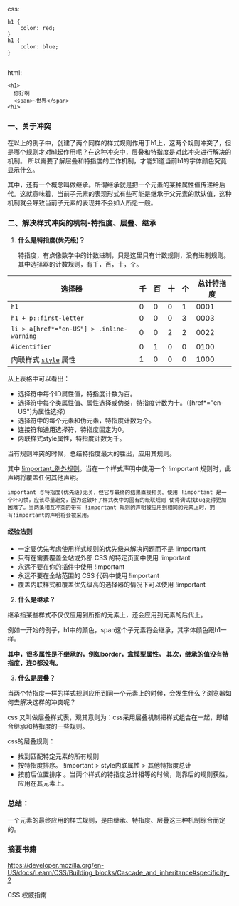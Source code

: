 css: 
```
h1 { 
    color: red; 
}
h1 { 
    color: blue; 
}
    
```
html:
```
<h1>
  你好啊
  <span>~世界</span>
<h1>
```
### 一、关于冲突

在以上的例子中，创建了两个同样的样式规则作用于h1上，这两个规则冲突了，但是哪个规则才对h1起作用呢？在这种冲突中，层叠和特指度是对此冲突进行解决的机制。
所以需要了解层叠和特指度的工作机制，才能知道当前h1的字体颜色究竟显示什么。

其中，还有一个概念叫做继承。所谓继承就是把一个元素的某种属性值传递给后代。这就意味着，当前子元素的表现形式有些可能是继承于父元素的默认值，这种机制就会导致当前子元素的表现并不会如人所愿一般。

### 二、解决样式冲突的机制-特指度、层叠、继承

1. **什么是特指度(优先级)？**

   特指度，有点像数学中的计数进制，只是这里只有计数规则，没有进制规则。其中选择器的计数规则，有千，百，十，个。

<table class="standard-table">
 <thead>
  <tr>
   <th scope="col">选择器</th>
   <th scope="col">千</th>
   <th scope="col">百</th>
   <th scope="col">十</th>
   <th scope="col">个</th>
   <th scope="col">总计特指度</th>
  </tr>
 </thead>
 <tbody>
  <tr>
   <td><code>h1</code></td>
   <td>0</td>
   <td>0</td>
   <td>0</td>
   <td>1</td>
   <td>0001</td>
  </tr>
  <tr>
   <td><code>h1 + p::first-letter</code></td>
   <td>0</td>
   <td>0</td>
   <td>0</td>
   <td>3</td>
   <td>0003</td>
  </tr>
  <tr>
   <td><code>li &gt; a[href*="en-US"] &gt; .inline-warning</code></td>
   <td>0</td>
   <td>0</td>
   <td>2</td>
   <td>2</td>
   <td>0022</td>
  </tr>
  <tr>
   <td><code>#identifier</code></td>
   <td>0</td>
   <td>1</td>
   <td>0</td>
   <td>0</td>
   <td>0100</td>
  </tr>
  <tr>
   <td>内联样式 <a href="/en-US/docs/Web/HTML/Global_attributes#attr-style"><code>style</code></a> 属性</td>
   <td>1</td>
   <td>0</td>
   <td>0</td>
   <td>0</td>
   <td>1000</td>
  </tr>
 </tbody>
</table>

从上表格中可以看出：
  
  + 选择符中每个ID属性值，特指度计数为百。
  + 选择符中每个类属性值、属性选择或伪类，特指度计数为十。（[href*="en-US"]为属性选择）
  + 选择符中的每个元素和伪元素，特指度计数为个。
  + 连接符和通用选择符，特指度固定为0。
  + 内联样式style属性，特指度计数为千。

当有规则冲突的时候，总结特指度最大的胜出，应用其规则。

其中 [!important_例外规则](https://developer.mozilla.org/zh-CN/docs/Web/CSS/Specificity#!important_%E4%BE%8B%E5%A4%96%E8%A7%84%E5%88%99)。当在一个样式声明中使用一个 !important 规则时，此声明将覆盖任何其他声明。

    important 与特指度(优先级)无关，但它与最终的结果直接相关。使用 !important 是一个坏习惯，应该尽量避免，因为这破坏了样式表中的固有的级联规则 使得调试找bug变得更加困难了。当两条相互冲突的带有 !important 规则的声明被应用到相同的元素上时，拥有!important的声明将会被采用。
#### 经验法则
+ 一定要优先考虑使用样式规则的优先级来解决问题而不是 !important
+ 只有在需要覆盖全站或外部 CSS 的特定页面中使用 !important
+ 永远不要在你的插件中使用 !important
+ 永远不要在全站范围的 CSS 代码中使用 !important
+  覆盖内联样式和覆盖优先级高的选择器的情况下可以使用 !important

2. **什么是继承？**

继承指某些样式不仅仅应用到所指的元素上，还会应用到元素的后代上。

例如一开始的例子，h1中的颜色，span这个子元素将会继承，其字体颜色跟h1一样。

**其中，很多属性是不继承的，例如border，盒模型属性。
其次，继承的值没有特指度，连0都没有。**


3. **什么是层叠？**

当两个特指度一样的样式规则应用到同一个元素上的时候，会发生什么？浏览器如何去解决这样的冲突呢？

css 又叫做层叠样式表，观其意则为：css采用层叠机制把样式组合在一起，即结合继承和特指度的一些规则。

css的层叠规则：
+ 找到匹配特定元素的所有规则
+ 按特指度排序。  !important > style内联属性 > 其他特指度总计 
+ 按前后位置排序 。当两个样式的特指度总计相等的时候，则靠后的规则获胜，应用在其元素上。
  
### 总结：
一个元素的最终应用的样式规则，是由继承、特指度、层叠这三种机制综合而定的。

### 摘要书籍
https://developer.mozilla.org/en-US/docs/Learn/CSS/Building_blocks/Cascade_and_inheritance#specificity_2

CSS 权威指南